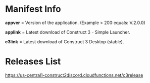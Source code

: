 # Manifest Info
**appver** = Version of the application. (Example > 200 equals: V.2.0.0)

**applink** = Latest download of Construct 3 - Simple Launcher.

**c3link** = Latest download of Construct 3 Desktop (stable).

# Releases List
https://us-central1-construct2discord.cloudfunctions.net/c3release